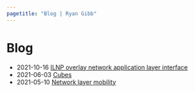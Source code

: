 ```yaml
---
pagetitle: "Blog | Ryan Gibb"
---
```


# Blog

- 2021-10-16 [ILNP overlay network application layer interface](ilnp_overlay_network_application_layer_interface)
- 2021-06-03 [Cubes](cubes)
- 2021-05-10 [Network layer mobility](network_layer_mobility)
